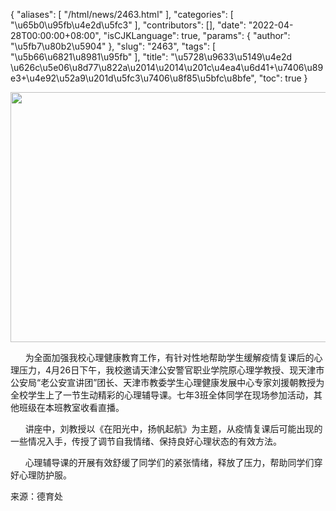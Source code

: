 {
    "aliases": [
        "/html/news/2463.html"
    ],
    "categories": [
        "\u65b0\u95fb\u4e2d\u5fc3"
    ],
    "contributors": [],
    "date": "2022-04-28T00:00:00+08:00",
    "isCJKLanguage": true,
    "params": {
        "author": "\u5fb7\u80b2\u5904"
    },
    "slug": "2463",
    "tags": [
        "\u5b66\u6821\u8981\u95fb"
    ],
    "title": "\u5728\u9633\u5149\u4e2d \u626c\u5e06\u8d77\u822a\u2014\u2014\u201c\u4ea4\u6d41+\u7406\u89e3+\u4e92\u52a9\u201d\u5fc3\u7406\u8f85\u5bfc\u8bfe",
    "toc": true
}


<img
    src="https://cdn.tfls.online/mirror/full/4e6f840a8fdb90b187db6e9f56a2d078fc95ca28.jpg"
    style="display:block;margin-left:auto;margin-right:auto;"
    decoding="async"
    fetchpriority="auto"
    loading="lazy"
    height="400"
    width="600"
/>




      为全面加强我校心理健康教育工作，有针对性地帮助学生缓解疫情复课后的心理压力，4月26日下午，我校邀请天津公安警官职业学院原心理学教授、现天津市公安局“老公安宣讲团”团长、天津市教委学生心理健康发展中心专家刘援朝教授为全校学生上了一节生动精彩的心理辅导课。七年3班全体同学在现场参加活动，其他班级在本班教室收看直播。




      讲座中，刘教授以《在阳光中，扬帆起航》为主题，从疫情复课后可能出现的一些情况入手，传授了调节自我情绪、保持良好心理状态的有效方法。




      心理辅导课的开展有效舒缓了同学们的紧张情绪，释放了压力，帮助同学们穿好心理防护服。



来源：德育处

  



